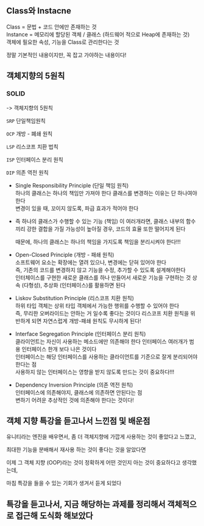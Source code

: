 ## Class와 Instacne

Class = 문법 + 코드 안에만 존재하는 것  
Instance = 메모리에 할당된 객체 / 클래스 (하드웨어 적으로 Heap에 존재하는 것)   
객체에 필요한 속성, 기능을 Class로 관리한다는 것  

정말 기본적인 내용이지만, 꼭 잡고 가야하는 내용이다! 

## 객체지향의 5원칙
### SOLID

-> 객체지향의 5원칙

`SRP` 단일책임원칙  

`OCP` 개방 - 폐쇄 원칙  

`LSP` 리스코프 치환 법칙

`ISP` 인터페이스 분리 원칙

`DIP` 의존 역전 원칙

- Single Responsibility Principle (단일 책임 원칙)  
하나의 클래스는 하나의 책임만 가져야 한다
클래스를 변경하는 이유는 단 하나여야 한다  
변경이 있을 때, 꼬이지 않도록, 파급 효과가 적어야 한다  

- 즉 하나의 클래스가 수행할 수 있는 기능 (책임) 이 여러개라면, 클래스 내부의 함수끼리 강한 결합을 가질 가능성이
  높아질 경우, 코드의 효율 또한 떨어지게 된다  

  때문에, 하나의 클래스는 하나의 책임을 가지도록 책임을 분리시켜야 한다!!!

- Open-Closed Principle (개방 - 패쇄 원칙)  
소프트웨어 요소는 확장에는 열려 있으나, 변경에는 닫혀 있어야 한다  
즉, 기존의 코드를 변경하지 않고 기능을 수정, 추가할 수 있도록 설계해야한다  
인터체이스를 구현한 새로운 클래스를 하나 만들어서 새로운 기능을 구현하는 것
상속 (다형성), 추상화 (인터페이스)를 활용하면 된다  

- Liskov Substitution Principle (리스코프 치환 원칙)  
하위 타입 객체는 상위 타입 객체에서 가능한 행위를 수행할 수 있어야 한다  
즉, 무리한 오버라이드는 안하는 거 일수록 좋다는 것이다 
리스코프 치환 원칙을 위반하게 되면 자연스럽게 개방-패쇄 원칙도 무시하게 된다!

- Interface Segregation Principle (인터페이스 분리 원칙)  
클라이언트는 자신이 사용하는 메소드에만 의존해야 한다
인터페이스 여러개가 범용 인터페이스 한개 보다 나은 것이다  
인터페이스는 해당 인터페이스를 사용하는 클라이언트를 기준으로 잘게 분리되어야 한다는 점  
사용하지 않는 인터페이스는 영향을 받지 않도록 만드는 것이 중요하다!!! 

- Dependency Inversion Principle (의존 역전 원칙)  
인터페이스에 의존해야지, 클래스에 의존하면 안된다는 점  
변하기 어려운 추상적인 것에 의존해야 한다는 것이다!  

## 객체 지향 특강을 듣고나서 느낀점 및 배운점

유니티라는 엔진을 배우면서, 좀 더 객체지향에 가깝게 사용하는 것이 좋았다고 느꼈고, 

최대한 기능을 분배해서 재사용 하는 것이 좋다는 것을 알았다면

이제 그 객체 지향 (OOP)라는 것이 정확하게 어떤 것인지 아는 것이 중요하다고 생각했는데, 

마침 특강을 들을 수 있는 기회가 생겨서 듣게 되었다

## 특강을 듣고나서, 지금 해당하는 과제를 정리해서 객체적으로 접근해 도식화 해보았다  

